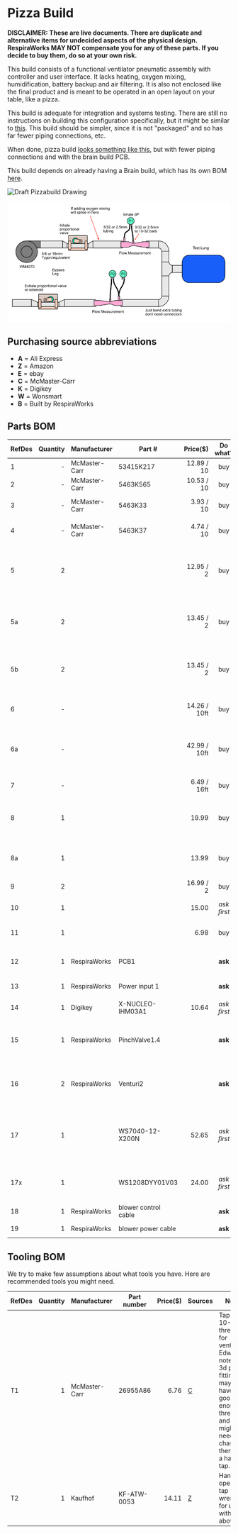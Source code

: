# Pizza Build

**DISCLAIMER: These are live documents.
There are duplicate and alternative items for undecided aspects of the physical design. 
RespiraWorks MAY NOT compensate you for any of these parts.
If you decide to buy them, do so at your own risk.**

This build consists of a functional ventilator pneumatic assembly with controller and user interface.
It lacks heating, oxygen mixing, humidification, battery backup and air filtering.
It is also not enclosed like the final product and is meant to be operated in an open layout on your table, like a pizza.

This build is adequate for integration and systems testing.
There are still no instructions on building this configuration specifically, but it might be similar to
[this](https://github.com/RespiraWorks/PhysicalDesign/wiki/Alpha-Prototype-Assembly-Instructions). This build should be simpler, since it is not "packaged" and so has far fewer piping connections, etc. 

When done, pizza build [looks something like this](https://github.com/RespiraWorks/PhysicalDesign/blob/master/Alpha-BOM/IMG_20200429_141024426.jpg), but with fewer piping connections and with the brain build PCB.

This build depends on already having a Brain build, which has its own BOM [here](brain-build.md).

![Draft Pizzabuild Drawing](20200509-draft-pizzabuild-drawing.jpg)

![Pneumatics Build Drawing](pneumatics-pizza.png)

## Purchasing source abbreviations

* **A** = Ali Express
* **Z** = Amazon
* **E** = ebay
* **C** = McMaster-Carr
* **K** = Digikey
* **W** = Wonsmart
* **B** = Built by RespiraWorks

## Parts BOM

| RefDes | Quantity | Manufacturer  | Part #              | Price($)     | Do what?  | Sources         | Notes |
| ------ |---------:| ------------- | ------------------- | ------------:|:---------:|-----------------| ----- |
| 1      |        - | McMaster-Carr | 53415K217           | 12.89 / 10   | buy       | [C][1mcmc]      | Barbed fitting 3/4" |
| 2      |        - | McMaster-Carr | 5463K565            | 10.53 / 10   | buy       | [C][2mcmc]      | Barbed tee-fitting 3/4" |
| 3      |        - | McMaster-Carr | 5463K33             | 3.93 / 10    | buy       | [C][3mcmc]      | Barbed fitting 3/32" for venturis |
| 4      |        - | McMaster-Carr | 5463K37             | 4.74 / 10    | buy       | [C][4mcmc]      | Barbed fitting 3/32" for venturis |
| 5      |        2 |               |                     | 12.95 / 2    | buy       | [Z][5amzn]      | 2pac of ball valves 1/2", diameter of current design but may not be for long |
| 5a     |        2 |               |                     | 13.45 / 2    | buy       | [Z][5a-amzn]    | 2pac of ball valves 5/8", alternative for uncertain design changes |
| 5b     |        2 |               |                     | 13.45 / 2    | buy       | [Z][5b-amzn]    | 2pac of ball valves 3/4", alternative for uncertain design changes |
| 6      |        - |               |                     | 14.26 / 10ft | buy       | [Z][6amzn]      | 5/8" tubing, fits current venturi design |
| 6a     |        - |               |                     | 42.99 / 10ft | buy       | [Z][6a-amzn]    | 3/4" tubing, alternative because we are probably switching to this diameter |
| 7      |        - |               |                     | 6.49 / 16ft  | buy       | [Z][7amzn]      | 2.5 mm tubing (for sensors?) |
| 8      |        1 |               |                     | 19.99        | buy       | [Z][8amzn]      | 12v Power supply adapter (obsolete? opt for 8a?) |
| 8a     |        1 |               |                     | 13.99        | buy       | [Z][8a-amzn]    | 12v Power supply adapter, better than 8 above |
| 9      |        2 |               |                     | 16.99 / 2    | buy       | [Z][9amzn]      | CPAP tubing |
| 10     |        1 |               |                     | 15.00        |*ask first*| [E][10ebay]     | test "lung", ask Edward if he has extra? |
| 11     |        1 |               |                     | 6.98         | buy       | [Z][11amzn]     | use these to simulate lung compliance |
| 12     |        1 | RespiraWorks  | PCB1                |              | **ask**   | [B][1rw]        | RespiraWorks Ventilator Mainboard Rev 1 PCB |
| 13     |        1 | RespiraWorks  | Power input 1       |              | **ask**   | B               | Power Input cable |
| 14     |        1 | Digikey       | X-NUCLEO-IHM03A1    |        10.64 |*ask first*| [K][14key]      | Stepper driver dev board |
| 15     |        1 | RespiraWorks  | PinchValve1.4       |              | **ask**   | B               | Marc-designed stepper pinch valve rev 1.4 |
| 16     |        2 | RespiraWorks  | Venturi2            |              | **ask**   | B               | Ethan-designed 10-32 threaded venturis Rev 2 |
| 17     |        1 |               | WS7040-12-X200N     |        52.65 |*ask first*| [A][17ali]      | 12v blower and driver. Make sure to choose w/driver when ordering. |
| 17x    |        1 |               | WS1208DYY01V03      |        24.00 |*ask first*| [W][17x-won]    | blower driver, in case blower above did not come with driver. |
| 18     |        1 | RespiraWorks  | blower control cable|              | **ask**   | B               | blower control cable |
| 19     |        1 | RespiraWorks  | blower power cable  |              | **ask**   | B               | blower power cable |

[1mcmc]:   https://www.mcmaster.com/53415K217
[2mcmc]:   https://www.mcmaster.com/5463K565
[3mcmc]:   https://www.mcmaster.com/5463K33
[4mcmc]:   https://www.mcmaster.com/5463K37
[5amzn]:   https://www.amazon.com/gp/product/B07C5B4S1S
[5a-amzn]: https://www.amazon.com/gp/product/B07C5FVN9K
[5b-amzn]: https://www.amazon.com/gp/product/B07C5FVSQB
[6amzn]:   https://www.amazon.com/gp/product/B00LX6MB6G
[6a-amzn]: https://www.amazon.com/gp/product/B079WRWH34
[7amzn]:   https://www.amazon.com/gp/product/B01F4BJ7PI
[8amzn]:   https://www.amazon.com/gp/product/B00Z9X4GLW
[8a-amzn]: https://www.amazon.com/gp/product/B01MYXTA6N
[9amzn]:   https://www.amazon.com/gp/product/B01N14F1MV
[10ebay]:  https://www.ebay.com/itm/PORTEX-Adult-Disposable-Anesthesia-Breathing-Circuit-3L-Breathing-Bag-370924/362943456196
[11amzn]:  https://www.amazon.com/gp/product/B018WPZCSO
[14key]:   https://www.digikey.com/product-detail/en/stmicro/X-NUCLEO-IHM03A1/497-15868-ND/5325495
[17ali]:   https://www.aliexpress.com/item/32698107687.html
[17x-won]: https://wonsmart-motor.en.made-in-china.com/product/hsjxFewOppVg/China-Air-Pump12V-Brushless-Motor-12V-Blower-Fan-Driver.html
[1rw]:     https://github.com/RespiraWorks/pcbreathe/tree/master/NIGHTLY/20200424v2-RELEASE-CANDIDATE-2

## Tooling BOM

We try to make few assumptions about what tools you have. Here are recommended tools you might need.

| RefDes | Quantity | Manufacturer  | Part number         | Price($) | Sources         | Notes |
| ------ |---------:| ------------- | ------------------- | --------:|-----------------| ----- |
| T1     |        1 | McMaster-Carr | 26955A86            |     6.76 | [C][t1mcmc]     | Tap for 10-32 threads for venturis. Edwin notes that 3d printed fittings may not have good enough threads and you might need to chase them with a hand tap. |
| T2     |        1 | Kaufhof       | KF-ATW-0053         |    14.11 | [Z][t2amzn]     | Hand-operated tap wrenches, for use with T1 above |

[t1mcmc]:https://www.mcmaster.com/26955A86
[t2amzn]:https://www.amazon.com/gp/product/B003GKJYKI
